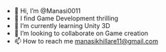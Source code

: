 - 👋 Hi, I’m @Manasi0011
- 👀 I find Game Development thrilling
- 🌱 I’m currently learning Unity 3D
- 💞️ I’m looking to collaborate on Game creation
- 📫 How to reach me manasikhillare11@gmail.com

<!---
Manasi0011/Manasi0011 is a ✨ special ✨ repository because its `README.md` (this file) appears on your GitHub profile.
You can click the Preview link to take a look at your changes.
--->
